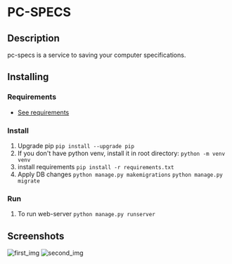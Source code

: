 # PC-SPECS

## Description

pc-specs is a service to saving your computer specifications.

## Installing

### Requirements

* [See requirements](requirements.txt)

### Install

1. Upgrade pip ```pip install --upgrade pip```
2. If you don't have  python venv, install it in root directory: ```python -m venv venv```
3. install requirements ```pip install -r requirements.txt```
4. Apply DB changes ```python manage.py makemigrations``` ```python manage.py migrate```

### Run

1. To run web-server ```python manage.py runserver```

## Screenshots

![first_img](https://media.discordapp.net/attachments/826419939924639784/1213609767008993311/image.png?ex=65f6192c&is=65e3a42c&hm=0e2aa4f28eeb98e38b1fffc85c5b4e21552ff43afd3d0310a3fbdcd394f618a2&=&format=webp&quality=lossless&width=842&height=474)
![second_img](https://media.discordapp.net/attachments/826419939924639784/1213609786885808148/image.png?ex=65f61930&is=65e3a430&hm=9323b8d90548672adae642f08baaebe6c8e2c5727051306565b6f160e1b47663&=&format=webp&quality=lossless&width=842&height=474)
